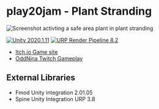 # play20jam - Plant Stranding

![Screenshot activting a safe area plant in plant stranding](https://img.itch.zone/aW1hZ2UvODE0MjE0LzQ1NjY0NTAucG5n/original/NHFr9U.png)

[![Unity 2020.1.11](https://img.shields.io/badge/unity-2020.1.11-green.svg?logo=unity&cacheSeconds=2592000)](unityhub://2020.1.11f1/698c1113cef0) [![URP Render Pipeline 8.2](https://img.shields.io/badge/pipeline-URP8.2-blue)](https://docs.unity3d.com/Packages/com.unity.render-pipelines.universal@8.2/manual/index.html)  

* [Itch.io Game site](https://brutalhack.itch.io/plant-stranding)
* [OddNina Twitch Gameplay](https://clips.twitch.tv/ProtectiveUnsightlyToadSquadGoals)


## External Libraries

* Fmod Unity integration 2.01.05
* Spine Unity Integration URP 3.8
